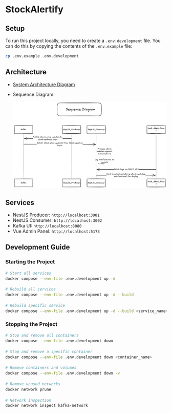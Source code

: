 # StockAlertify

## Setup

To run this project locally, you need to create a `.env.development` file. You can do this by copying the contents of the `.env.example` file:

```bash
cp .env.example .env.development
```

## Architecture

- [System Architecture Diagram](https://excalidraw.com/#json=rbku98aqWTy0jdCNtAdcq,Qe2aDkPmktc5xiHQNLgH9Q)
- Sequence Diagram:
  
  ![Sequence Diagram](/assets//image/sequence-diagram.png)

## Services

- NestJS Producer: `http://localhost:3001`
- NestJS Consumer: `http://localhost:3002`
- Kafka UI: `http://localhost:8080`
- Vue Admin Panel: `http://localhost:5173`

## Development Guide

### Starting the Project

```bash
# Start all services
docker compose --env-file .env.development up -d

# Rebuild all services
docker compose --env-file .env.development up -d --build

# Rebuild specific service
docker compose --env-file .env.development up -d --build <service_name>
```

### Stopping the Project

```bash
# Stop and remove all containers
docker compose --env-file .env.development down

# Stop and remove a specific container
docker compose --env-file .env.development down <container_name>

# Remove containers and volumes
docker compose --env-file .env.development down -v

# Remove unused networks
docker network prune

# Network inspection
docker network inspect kafka-network
```
